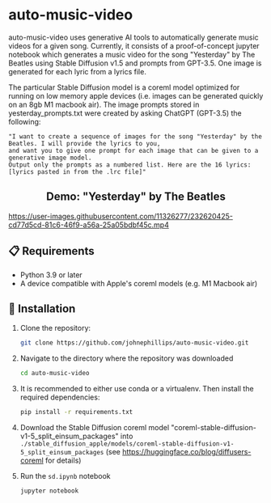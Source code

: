 # auto-music-video

auto-music-video uses generative AI tools to automatically generate music videos for a given song.
Currently, it consists of a proof-of-concept jupyter notebook which generates a music video for the song "Yesterday"
by The Beatles using Stable Diffusion v1.5 and prompts from GPT-3.5. One image is generated for each lyric from a lyrics file.

The particular Stable Diffusion model is a coreml model optimized for running on low memory apple devices
(i.e. images can be generated quickly on an 8gb M1 macbook air).
The image prompts stored in yesterday_prompts.txt were created by asking ChatGPT (GPT-3.5) the following:
```
"I want to create a sequence of images for the song "Yesterday" by the Beatles. I will provide the lyrics to you,
and want you to give one prompt for each image that can be given to a generative image model.
Output only the prompts as a numbered list. Here are the 16 lyrics: [lyrics pasted in from the .lrc file]"
```

<h2 align="center"> Demo: "Yesterday" by The Beatles </h2>

https://user-images.githubusercontent.com/11326277/232620425-cd77d5cd-81c6-46f9-a56a-25a05bdbf45c.mp4

## 📋 Requirements
- Python 3.9 or later
- A device compatible with Apple's coreml models (e.g. M1 Macbook air)

## 💾 Installation
1. Clone the repository:

    ```bash
    git clone https://github.com/johnephillips/auto-music-video.git
    ```

2. Navigate to the directory where the repository was downloaded

    ```bash
    cd auto-music-video
    ```

3. It is recommended to either use conda or a virtualenv. Then install the required dependencies:

    ```bash
    pip install -r requirements.txt
    ```

4. Download the Stable Diffusion coreml model "coreml-stable-diffusion-v1-5_split_einsum_packages" into
`./stable_diffusion_apple/models/coreml-stable-diffusion-v1-5_split_einsum_packages` (see https://huggingface.co/blog/diffusers-coreml for details)

5. Run the `sd.ipynb` notebook
    ```bash
    jupyter notebook
    ```
